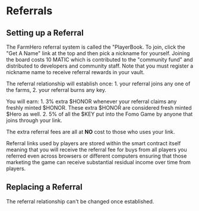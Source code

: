 # Referrals

## Setting up a Referral

The FarmHero referral system is called the "PlayerBook. To join, click the "Get A Name" link at the top and then pick a nickname for yourself. Joining the board costs 10 MATIC which is contributed to the "community fund" and distributed to developers and community staff. Note that you must register a nickname name to receive referral rewards in your vault.

The referral relationship will establish once: 1. your referral joins any one of the farms, 2. your referral burns any key.

You will earn: 1. 3% extra $HONOR whenever your referral claims any freshly minted $HONOR. These extra $HONOR are considered fresh minted $Hero as well. 2. 5% of all the $KEY put into the Fomo Game by anyone that joins through your link.

The extra referral fees are all at **NO** cost to those who uses your link. 

Referral links used by players are stored within the smart contract itself meaning that you will receive the referral fee for buys from all players you referred even across browsers or different computers ensuring that those marketing the game can receive substantial residual income over time from players.

## Replacing a Referral

The referral relationship can't be changed once established.

